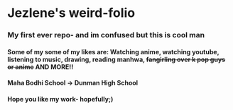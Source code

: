 # Jezlene's weird-folio
### My first ever repo- and im confused but this is cool man
#### Some of my some of my likes are: Watching anime, watching youtube, listening to music, drawing, reading manhwa, ~~fangirling over k pop guys or anime~~ AND MORE!!
#### Maha Bodhi School -> Dunman High School
#### Hope you like my work- hopefully;)

